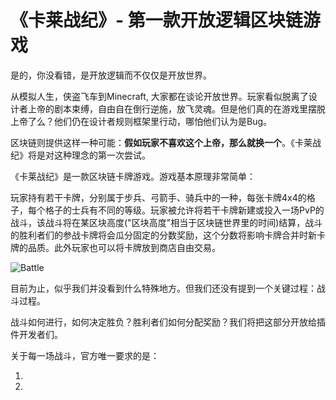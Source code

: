 # 《卡莱战纪》- 第一款开放逻辑区块链游戏

是的，你没看错，是开放逻辑而不仅仅是开放世界。

从模拟人生，侠盗飞车到Minecraft, 大家都在谈论开放世界。玩家看似脱离了设计者上帝的剧本束缚，自由自在倒行逆施，放飞灵魂。但是他们真的在游戏里摆脱上帝了么？他们仍在设计者规则框架里行动，哪怕他们认为是Bug。

区块链则提供这样一种可能：**假如玩家不喜欢这个上帝，那么就换一个**。《卡莱战纪》将是对这种理念的第一次尝试。

《卡莱战纪》是一款区块链卡牌游戏。游戏基本原理非常简单：

玩家持有若干卡牌，分别属于步兵、弓箭手、骑兵中的一种，每张卡牌4x4的格子，每个格子的士兵有不同的等级。玩家被允许将若干卡牌新建或投入一场PvP的战斗，该战斗将在某区块高度("区块高度"相当于区块链世界里的时间)结算，战斗的胜利者们的参战卡牌将会瓜分固定的分数奖励，这个分数将影响卡牌合并时新卡牌的品质。此外玩家也可以将卡牌放到商店自由交易。

![Battle](../../pics/Battle.j)



目前为止，似乎我们并没看到什么特殊地方。但我们还没有提到一个关键过程：战斗过程。

战斗如何进行，如何决定胜负？胜利者们如何分配奖励？我们将把这部分开放给插件开发者们。



关于每一场战斗，官方唯一要求的是：

1. 
2. 

